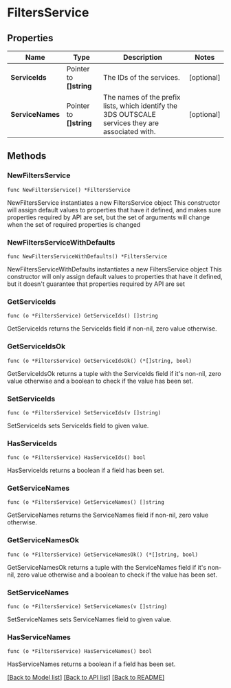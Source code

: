# FiltersService

## Properties

Name | Type | Description | Notes
------------ | ------------- | ------------- | -------------
**ServiceIds** | Pointer to **[]string** | The IDs of the services. | [optional] 
**ServiceNames** | Pointer to **[]string** | The names of the prefix lists, which identify the 3DS OUTSCALE services they are associated with. | [optional] 

## Methods

### NewFiltersService

`func NewFiltersService() *FiltersService`

NewFiltersService instantiates a new FiltersService object
This constructor will assign default values to properties that have it defined,
and makes sure properties required by API are set, but the set of arguments
will change when the set of required properties is changed

### NewFiltersServiceWithDefaults

`func NewFiltersServiceWithDefaults() *FiltersService`

NewFiltersServiceWithDefaults instantiates a new FiltersService object
This constructor will only assign default values to properties that have it defined,
but it doesn't guarantee that properties required by API are set

### GetServiceIds

`func (o *FiltersService) GetServiceIds() []string`

GetServiceIds returns the ServiceIds field if non-nil, zero value otherwise.

### GetServiceIdsOk

`func (o *FiltersService) GetServiceIdsOk() (*[]string, bool)`

GetServiceIdsOk returns a tuple with the ServiceIds field if it's non-nil, zero value otherwise
and a boolean to check if the value has been set.

### SetServiceIds

`func (o *FiltersService) SetServiceIds(v []string)`

SetServiceIds sets ServiceIds field to given value.

### HasServiceIds

`func (o *FiltersService) HasServiceIds() bool`

HasServiceIds returns a boolean if a field has been set.

### GetServiceNames

`func (o *FiltersService) GetServiceNames() []string`

GetServiceNames returns the ServiceNames field if non-nil, zero value otherwise.

### GetServiceNamesOk

`func (o *FiltersService) GetServiceNamesOk() (*[]string, bool)`

GetServiceNamesOk returns a tuple with the ServiceNames field if it's non-nil, zero value otherwise
and a boolean to check if the value has been set.

### SetServiceNames

`func (o *FiltersService) SetServiceNames(v []string)`

SetServiceNames sets ServiceNames field to given value.

### HasServiceNames

`func (o *FiltersService) HasServiceNames() bool`

HasServiceNames returns a boolean if a field has been set.


[[Back to Model list]](../README.md#documentation-for-models) [[Back to API list]](../README.md#documentation-for-api-endpoints) [[Back to README]](../README.md)


